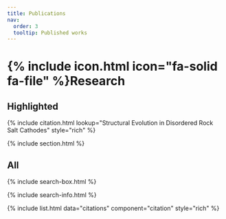 ```yaml
---
title: Publications
nav:
  order: 3
  tooltip: Published works
---
```



# {% include icon.html icon="fa-solid fa-file" %}Research
## Highlighted

{% include citation.html lookup="Structural Evolution in Disordered Rock Salt Cathodes" style="rich" %}

{% include section.html %}

## All

{% include search-box.html %}

{% include search-info.html %}

{% include list.html data="citations" component="citation" style="rich" %}
